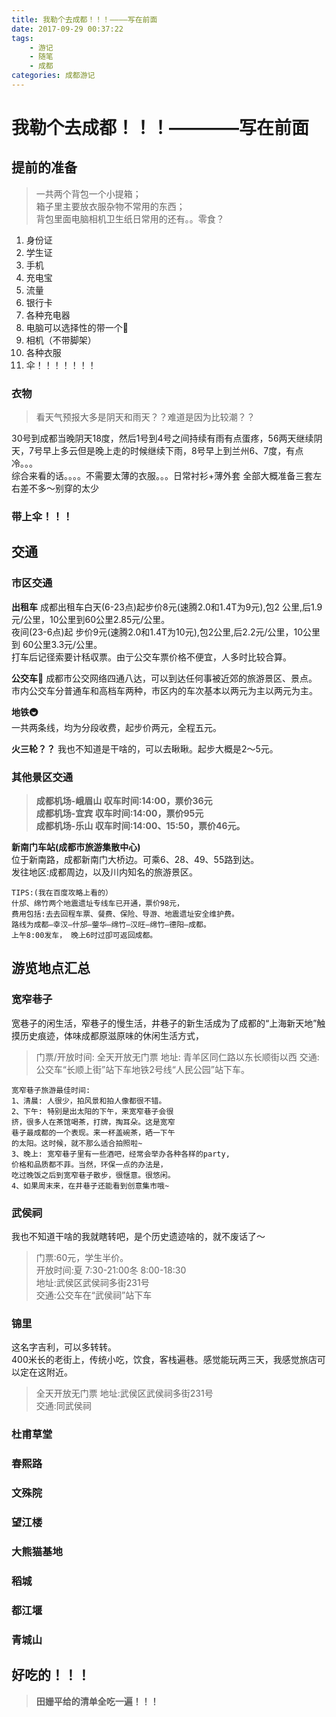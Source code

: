 ```yaml
---
title: 我勒个去成都！！！————写在前面
date: 2017-09-29 00:37:22
tags:
	- 游记
	- 随笔
	- 成都
categories: 成都游记
---
```


# 我勒个去成都！！！————写在前面
## 提前的准备
> 一共两个背包一个小提箱；  
> 箱子里主要放衣服杂物不常用的东西；  
> 背包里面电脑相机卫生纸日常用的还有。。零食？   

1. 身份证
2. 学生证
3. 手机
4. 充电宝
5. 流量
6. 银行卡
7. 各种充电器
8. 电脑可以选择性的带一个🐒
9. 相机（不带脚架）
10. 各种衣服
11. 伞！！！！！！！

### 衣物
> 看天气预报大多是阴天和雨天？？难道是因为比较潮？？  

30号到成都当晚阴天18度，然后1号到4号之间持续有雨有点蛋疼，56两天继续阴天，7号早上多云但是晚上走的时候继续下雨，8号早上到兰州6、7度，有点冷。。。  
综合来看的话。。。。不需要太薄的衣服。。。日常衬衫+薄外套
全部大概准备三套左右差不多～别穿的太少  
### **带上伞！！！**

## 交通
### 市区交通

**出租车**
成都出租车白天(6-23点)起步价8元(速腾2.0和1.4T为9元),包2 公里,后1.9元/公里，10公里到60公里2.85元/公里。  
夜间(23-6点)起 步价9元(速腾2.0和1.4T为10元),包2公里,后2.2元/公里，10公里到 60公里3.3元/公里。  
打车后记径索要计秳収票。由亍公交车票价格不便宜，人多时比较合算。

**公交车🚌**
成都市公交网络四通八达，可以到达任何事被近郊的旅游景区、景点。  
市内公交车分普通车和高档车两种，市区内的车次基本以两元为主以两元为主。

**地铁🚇**  
一共两条线，均为分段收费，起步价两元，全程五元。  

**火三轮？？**
我也不知道是干啥的，可以去瞅瞅。起步大概是2～5元。  

### 其他景区交通

> **成都机场-峨眉山 収车时间:14:00，票价36元**  
> **成都机场-宜宾 収车时间:14:00，票价95元**   
> **成都机场-乐山 収车时间:14:00、15:50，票价46元。**

**新南门车站(成都市旅游集散中心)**  位于新南路，成都新南门大桥边。可乘6、28、49、55路到达。  
发往地区:成都周边，以及川内知名的旅游景区。

	TIPS:(我在百度攻略上看的）
	什邡、绵竹两个地震遗址专线车已开通，票价98元，
	费用包括:去去回程车票、餐费、保险、导游、地震遗址安全维护费。
	路线为成都—幸汉—什邡—蓥华—绵竹—汉旺—绵竹—德阳—成都。
	上午8:00发车， 晚上6时过卲可返回成都。
## 游览地点汇总

### 宽窄巷子
宽巷子的闲生活，窄巷子的慢生活，井巷子的新生活成为了成都的“上海新天地”触摸历史痕迹，体味成都原滋原味的休闲生活方式，
> 门票/开放时间: 全天开放无门票
> 地址: 青羊区同仁路以东长顺街以西
> 交通: 公交车“长顺上街”站下车地铁2号线“人民公园”站下车。

	宽窄巷子旅游最佳时间:
	1、清晨: 人很少，拍风景和拍人像都很不错。  
	2、下午: 特别是出太阳的下午，来宽窄巷子会很  
	挤，很多人在茶馆喝茶，打牌，掏耳朵。这是宽窄  
	巷子最成都的一个表现。来一杯盖碗茶，晒一下午  
	的太阳。这时候，就不那么适合拍照啦~
	3、晚上: 宽窄巷子里有一些酒吧，经常会举办各种各样的party,  
	价格和品质都不菲。当然，环保一点的办法是，  
	吃过晚饭之后到宽窄巷子散步，很惬意。很悠闲。  
	4、如果周末来，在井巷子还能看到创意集市哦~
	
### 武侯祠
我也不知道干啥的我就瞎转吧，是个历史遗迹啥的，就不废话了～  

> 门票:60元，学生半价。  > 开放时间:夏 7:30-21:00冬 8:00-18:30   
> 地址:武侯区武侯祠多街231号   
> 交通:公交车在“武侯祠”站下车

### 锦里
这名字吉利，可以多转转。  
400米长的老街上，传统小吃，饮食，客栈遍巷。感觉能玩两三天，我感觉旅店可以定在这附近。  

> 全天开放无门票
> 地址:武侯区武侯祠多街231号  
> 交通:同武侯祠

### 杜甫草堂

### **春熙路**  

### 文殊院

### 望江楼

### 大熊猫基地

### 稻城

### 都江堰

### 青城山

## 好吃的！！！
> **田姗平给的清单全吃一遍！！！**
